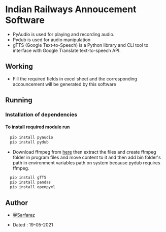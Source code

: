 # Indian Railways Annoucement Software

-  PyAudio is used for playing and recording audio.
-  Pydub is used for audio manipulation
- gTTS (Google Text-to-Speech) is a Python library and CLI tool to interface with Google Translate text-to-speech API.

## Working

- Fill the required fields in excel sheet and the corresponding accouncement will be generated by this software

## Running

### Installation of dependencies

#### To install required module run

```bash
  pip install pyaudio
  pip install pydub
```
- Download ffmpeg from [here](https://www.ffmpeg.org/download.html) then extract the files and create ffmpeg folder in program files and move content to it and then add bin folder's path in environment variables path on system because pydub requires ffmpeg.

```bash
  pip install gTTS
  pip install pandas
  pip install openpyxl
```
## Author

- [@Sarfaraz](https://www.github.com/GoogolDKhan)

- Dated : 19-05-2021

